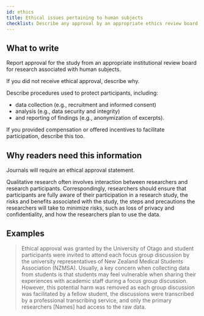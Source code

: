 ```yaml
---
id: ethics
title: Ethical issues pertaining to human subjects
checklist: Describe any approval by an appropriate ethics review board and participant consent, or explain any lack thereof. Describe any other confidentiality and data security issues.
---
```


## What to write

Report approval for the study from an appropriate institutional review board for research associated with human subjects.

If you did not receive ethical approval, describe why.

Describe procedures used to protect participants, including:

* data collection (e.g., recruitment and informed consent)
* analysis (e.g., data security and integrity)
* and reporting of findings (e.g., anonymization of excerpts).

If you provided compensation or offered incentives to facilitate participation, describe this too.

## Why readers need this information

Journals will require an ethical approval statement.

Qualitative research often involves interaction between researchers and research participants. Correspondingly, researchers should ensure that participants are fully aware of their participation in a research study, the risks and benefits associated with the study, the steps and precautions the researchers will take to minimize risks, such as loss of privacy and confidentiality, and how the researchers plan to use the data.

<!-- #TODO: Why? doesn't justify why a reader needs this info. -->

## Examples

> Ethical approval was granted by the University of Otago and student participants were invited to attend each focus group discussion by the university representatives of New Zealand Medical Students Association (NZMSA). Usually, a key concern when collecting data from students is that students may feel vulnerable when sharing their experiences with academic staff during a focus group discussion. However, this potential harm was removed as each group discussion was facilitated by a fellow student, the discussions were transcribed by a professional transcribing service, and only the primary researchers [Names] had access to the raw data.
